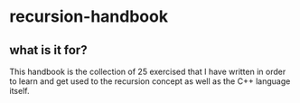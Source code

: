 # recursion-handbook
## what is it for?
This handbook is the collection of 25 exercised that I have written in order to learn and get used to the recursion concept as well as the C++ language itself.
